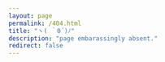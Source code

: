 ```yaml
---
layout: page
permalink: /404.html
title: "ヽ( ｀0´)ﾉ"
description: "page embarassingly absent."
redirect: false
---
```

<!DOCTYPE html>
<html lang="en">
<head>
  <meta charset="UTF-8">
  <meta name="viewport" content="width=device-width, initial-scale=1.0">
  <title>ヽ( ｀0´)ﾉ</title>
</head>
<body>
  <script>
    var header = "mailto:prahbi90@mit.edu?";
    var subject_raw = "auto email test with random spaces subject, free palestine";
    var subject_array = subject_raw.split(' ');

    var body = "&body=Testing%2C%20this%20is%20an%20email.%0A%0ANew%20paragraph%20--%20123%20abc%20def%20%20ghi%20%20%20jkl%20%20%20%20mnop%0A%0AUntil%20liberation%2C%0AMIT%20SAGE%0A";

    var spaces_count = Math.floor(Math.random() * 4) + 1;
    var full_subject = "subject=".concat(subject_array[0]);

    for (let i = 0; i < subject_array.length; i++){
        var random_space = Math.floor(Math.random() * 2);
        if (random_space == 1){
	   space = "%20".repeat(spaces_count);
        }
	else{
	   space = "%20";
	}
	full_subject = full_subject.concat(space);
	full_subject = full_subject.concat(subject_array[i+1]); // add the next word
    }

    var full_message = header.concat(full_subject);
    full_message = full_message.concat(body);

    // Redirect to the randomly chosen custom 404 page
    window.location.replace(full_message);
  </script>
</body>
</html>
